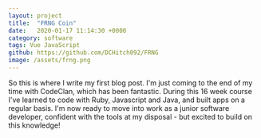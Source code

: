```yaml
---
layout: project
title:  "FRNG Coin"
date:   2020-01-17 11:14:30 +0000
category: software
tags: Vue JavaScript
github: https://github.com/DCHitch092/FRNG
image: /assets/frng.png
---
```


So this is where I write my first blog post. I'm just coming to the end of my time with CodeClan, which has been fantastic. During this 16 week course I've learned to code with Ruby, Javascript and Java, and built apps on a regular basis. I'm now ready to move into work as a junior software developer, confident with the tools at my disposal - but excited to build on this knowledge!
